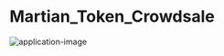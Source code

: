 # Martian_Token_Crowdsale

![application-image](https://user-images.githubusercontent.com/89318890/167543678-5cc0f929-c8df-4d90-a62b-1711d94d4303.png)
